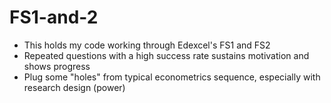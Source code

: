 # FS1-and-2
- This holds my code working through Edexcel's FS1 and FS2
- Repeated questions with a high success rate sustains motivation and shows progress
- Plug some "holes" from typical econometrics sequence, especially with research design (power)
